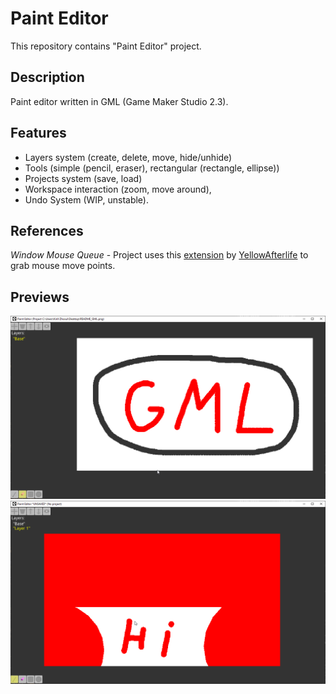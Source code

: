 
# Paint Editor
This repository contains "Paint Editor" project.

## Description
Paint editor written in GML (Game Maker Studio 2.3).

## Features
* Layers system (create, delete, move, hide/unhide)
* Tools (simple (pencil, eraser), rectangular (rectangle, ellipse))
* Projects system (save, load)
* Workspace interaction (zoom, move around), 
* Undo System (WIP, unstable).

## References
_Window Mouse Queue_ - Project uses this [extension](https://github.com/YAL-GameMaker/window_mouse_queue) by [YellowAfterlife](https://github.com/YellowAfterlife) to grab mouse move points.

## Previews
![Preview](docs/previews/default.png)
![Preview](docs/previews/rectangular.png)
